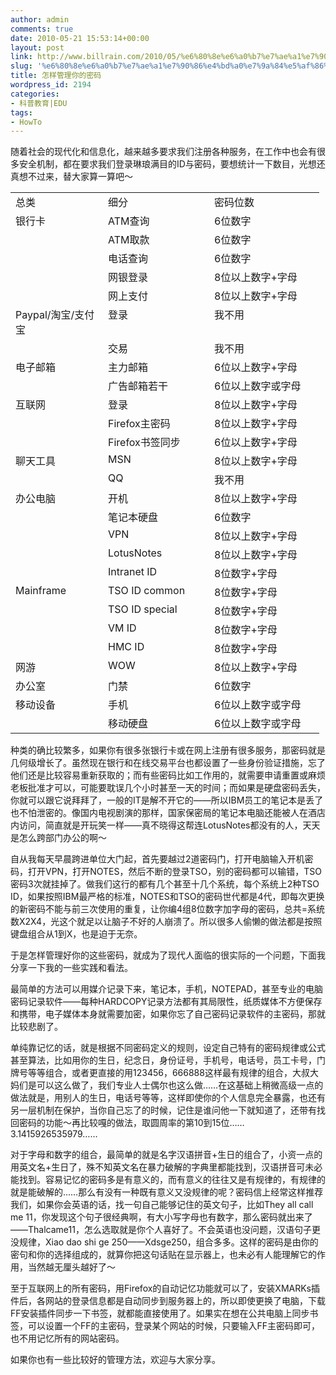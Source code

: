 ```yaml
---
author: admin
comments: true
date: 2010-05-21 15:53:14+00:00
layout: post
link: http://www.billrain.com/2010/05/%e6%80%8e%e6%a0%b7%e7%ae%a1%e7%90%86%e4%bd%a0%e7%9a%84%e5%af%86%e7%a0%81/
slug: '%e6%80%8e%e6%a0%b7%e7%ae%a1%e7%90%86%e4%bd%a0%e7%9a%84%e5%af%86%e7%a0%81'
title: 怎样管理你的密码
wordpress_id: 2194
categories:
- 科普教育|EDU
tags:
- HowTo
---
```


随着社会的现代化和信息化，越来越多要求我们注册各种服务，在工作中也会有很多安全机制，都在要求我们登录琳琅满目的ID与密码，要想统计一下数目，光想还真想不过来，替大家算一算吧～

 

  <table cellpadding="2" cellspacing="0" align="center" border="0" width="401" ><tbody >       <tr >         
<td width="132" valign="top" >总类
</td>          
<td width="140" valign="top" >细分
</td>          
<td width="127" valign="top" >密码位数
</td>       </tr>        <tr >         
<td width="132" valign="top" >银行卡
</td>          
<td width="140" valign="top" >ATM查询
</td>          
<td width="127" valign="top" >6位数字
</td>       </tr>        <tr >         
<td width="132" valign="top" >
</td>          
<td width="140" valign="top" >ATM取款
</td>          
<td width="127" valign="top" >6位数字
</td>       </tr>        <tr >         
<td width="132" valign="top" >
</td>          
<td width="140" valign="top" >电话查询
</td>          
<td width="127" valign="top" >6位数字
</td>       </tr>        <tr >         
<td width="132" valign="top" >
</td>          
<td width="140" valign="top" >网银登录
</td>          
<td width="127" valign="top" >8位以上数字+字母
</td>       </tr>        <tr >         
<td width="132" valign="top" >
</td>          
<td width="140" valign="top" >网上支付
</td>          
<td width="127" valign="top" >8位以上数字+字母
</td>       </tr>        <tr >         
<td width="132" valign="top" >Paypal/淘宝/支付宝
</td>          
<td width="140" valign="top" >登录
</td>          
<td width="127" valign="top" >我不用
</td>       </tr>        <tr >         
<td width="132" valign="top" >
</td>          
<td width="140" valign="top" >交易
</td>          
<td width="127" valign="top" >我不用
</td>       </tr>        <tr >         
<td width="132" valign="top" >电子邮箱
</td>          
<td width="140" valign="top" >主力邮箱
</td>          
<td width="127" valign="top" >6位以上数字+字母
</td>       </tr>        <tr >         
<td width="132" valign="top" >
</td>          
<td width="140" valign="top" >广告邮箱若干
</td>          
<td width="127" valign="top" >6位以上数字或字母
</td>       </tr>        <tr >         
<td width="132" valign="top" >互联网
</td>          
<td width="154" valign="top" >登录
</td>          
<td width="160" valign="top" >8位以上数字+字母
</td>       </tr>        <tr >         
<td width="132" valign="top" >
</td>          
<td width="154" valign="top" >Firefox主密码
</td>          
<td width="160" valign="top" >8位以上数字+字母
</td>       </tr>        <tr >         
<td width="132" valign="top" >
</td>          
<td width="154" valign="top" >Firefox书签同步
</td>          
<td width="160" valign="top" >6位以上数字+字母
</td>       </tr>        <tr >         
<td width="132" valign="top" >聊天工具
</td>          
<td width="154" valign="top" >MSN
</td>          
<td width="160" valign="top" >8位以上数字+字母
</td>       </tr>        <tr >         
<td width="132" valign="top" >
</td>          
<td width="154" valign="top" >QQ
</td>          
<td width="160" valign="top" >我不用
</td>       </tr>        <tr >         
<td width="132" valign="top" >办公电脑
</td>          
<td width="154" valign="top" >开机
</td>          
<td width="160" valign="top" >8位以上数字+字母
</td>       </tr>        <tr >         
<td width="132" valign="top" >
</td>          
<td width="154" valign="top" >笔记本硬盘
</td>          
<td width="160" valign="top" >6位数字
</td>       </tr>        <tr >         
<td width="132" valign="top" >
</td>          
<td width="154" valign="top" >VPN
</td>          
<td width="160" valign="top" >8位以上数字+字母
</td>       </tr>        <tr >         
<td width="132" valign="top" >
</td>          
<td width="154" valign="top" >LotusNotes
</td>          
<td width="160" valign="top" >8位以上数字+字母
</td>       </tr>        <tr >         
<td width="132" valign="top" >
</td>          
<td width="154" valign="top" >Intranet ID
</td>          
<td width="160" valign="top" >8位数字+字母
</td>       </tr>        <tr >         
<td width="132" valign="top" >Mainframe
</td>          
<td width="154" valign="top" >TSO ID common
</td>          
<td width="160" valign="top" >8位数字+字母
</td>       </tr>        <tr >         
<td width="132" valign="top" >
</td>          
<td width="154" valign="top" >TSO ID special
</td>          
<td width="160" valign="top" >8位数字+字母
</td>       </tr>        <tr >         
<td width="132" valign="top" >
</td>          
<td width="154" valign="top" >VM ID
</td>          
<td width="160" valign="top" >8位数字+字母
</td>       </tr>        <tr >         
<td width="132" valign="top" >
</td>          
<td width="154" valign="top" >HMC ID
</td>          
<td width="160" valign="top" >8位数字+字母
</td>       </tr>        <tr >         
<td width="132" valign="top" >网游
</td>          
<td width="154" valign="top" >WOW
</td>          
<td width="160" valign="top" >8位以上数字+字母
</td>       </tr>        <tr >         
<td width="132" valign="top" >办公室
</td>          
<td width="154" valign="top" >门禁
</td>          
<td width="160" valign="top" >6位数字
</td>       </tr>        <tr >         
<td width="132" valign="top" >移动设备
</td>          
<td width="154" valign="top" >手机
</td>          
<td width="160" valign="top" >6位以上数字或字母
</td>       </tr>        <tr >         
<td width="132" valign="top" >
</td>          
<td width="154" valign="top" >移动硬盘
</td>          
<td width="160" valign="top" >6位以上数字或字母
</td>       </tr>     </tbody></table>

 

种类的确比较繁多，如果你有很多张银行卡或在网上注册有很多服务，那密码就是几何级增长了。虽然现在银行和在线交易平台也都设置了一些身份验证措施，忘了他们还是比较容易重新获取的；而有些密码比如工作用的，就需要申请重置或麻烦老板批准才可以，可能要耽误几个小时甚至一天的时间；而如果是硬盘密码丢失，你就可以跟它说拜拜了，一般的IT是解不开它的——所以IBM员工的笔记本是丢了也不怕泄密的。像国内电视剧演的那样，国家保密局的笔记本电脑还能被人在酒店内访问，简直就是开玩笑一样——真不晓得这帮连LotusNotes都没有的人，天天是怎么跨部门办公的啊～

 

自从我每天早晨跨进单位大门起，首先要越过2道密码门，打开电脑输入开机密码，打开VPN，打开NOTES，然后不断的登录TSO，别的密码都可以输错，TSO密码3次就挂掉了。做我们这行的都有几个甚至十几个系统，每个系统上2种TSO ID，如果按照IBM最严格的标准，NOTES和TSO的密码世代都是4代，即每次更换的新密码不能与前三次使用的重复，让你编4组8位数字加字母的密码，总共=系统数X2X4，光这个就足以让脑子不好的人崩溃了。所以很多人偷懒的做法都是按照键盘组合从1到X，也是迫于无奈。

 

于是怎样管理好你的这些密码，就成为了现代人面临的很实际的一个问题，下面我分享一下我的一些实践和看法。

 

最简单的方法可以用媒介记录下来，笔记本，手机，NOTEPAD，甚至专业的电脑密码记录软件——每种HARDCOPY记录方法都有其局限性，纸质媒体不方便保存和携带，电子媒体本身就需要加密，如果你忘了自己密码记录软件的主密码，那就比较悲剧了。

 

单纯靠记忆的话，就是根据不同密码定义的规则，设定自己特有的密码规律或公式甚至算法，比如用你的生日，纪念日，身份证号，手机号，电话号，员工卡号，门牌号等等组合，或者更直接的用123456，666888这样最有规律的组合，大叔大妈们是可以这么做了，我们专业人士偶尔也这么做……在这基础上稍微高级一点的做法就是，用别人的生日，电话号等等，这样即使你的个人信息完全暴露，也还有另一层机制在保护，当你自己忘了的时候，记住是谁问他一下就知道了，还带有找回密码的功能～再比较嘎的做法，取圆周率的第10到15位……3.1415926535979……

 

对于字母和数字的组合，最简单的就是名字汉语拼音+生日的组合了，小资一点的用英文名+生日了，殊不知英文名在暴力破解的字典里都能找到，汉语拼音可未必能找到。容易记忆的密码多是有意义的，而有意义的往往又是有规律的，有规律的就是能破解的……那么有没有一种既有意义又没规律的呢？密码信上经常这样推荐我们，如果你会英语的话，找一句自己能够记住的英文句子，比如They all call me 11，你发现这个句子很经典啊，有大小写字母也有数字，那么密码就出来了——Thalcame11，怎么选取就是你个人喜好了。不会英语也没问题，汉语句子更没规律，Xiao dao shi ge 250——Xdsge250，组合多多。这样的密码是由你的密句和你的选择组成的，就算你把这句话贴在显示器上，也未必有人能理解它的作用，当然越无厘头越好了～

 

至于互联网上的所有密码，用Firefox的自动记忆功能就可以了，安装XMARKs插件后，各网站的登录信息都是自动同步到服务器上的，所以即使更换了电脑，下载FF安装插件同步一下书签，就都能直接使用了。如果实在想在公共电脑上同步书签，可以设置一个FF的主密码，登录某个网站的时候，只要输入FF主密码即可，也不用记忆所有的网站密码。

 

如果你也有一些比较好的管理方法，欢迎与大家分享。
